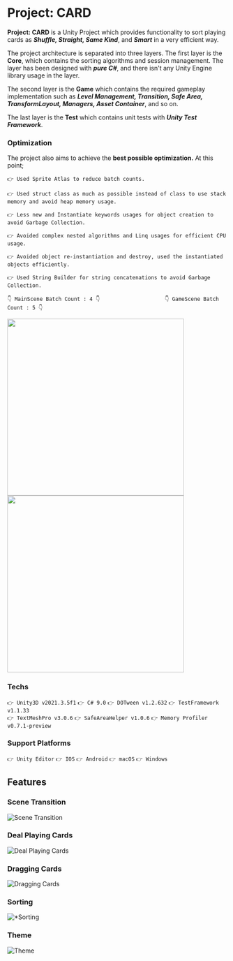 # Project: CARD

**Project: CARD** is a Unity Project which provides functionality to sort playing cards as ***Shuffle, Straight, Same Kind***, and ***Smart*** in a very efficient way. 

The project architecture is separated into three layers. The first layer is the **Core**, which contains the sorting algorithms and session management. The layer has been designed with ***pure C#***, and there isn't any Unity Engine library usage in the layer.

The second layer is the **Game** which contains the required gameplay implementation such as ***Level Management, Transition, Safe Area, TransformLayout, Managers, Asset Container***, and so on.

The last layer is the **Test** which contains unit tests with ***Unity Test Framework***.

### Optimization

The project also aims to achieve the **best possible optimization.** At this point;

```👉 Used Sprite Atlas to reduce batch counts.```

```👉 Used struct class as much as possible instead of class to use stack memory and avoid heap memory usage.```

```👉 Less new and Instantiate keywords usages for object creation to avoid Garbage Collection.```

```👉 Avoided complex nested algorithms and Linq usages for efficient CPU usage.```

```👉 Avoided object re-instantiation and destroy, used the instantiated objects efficiently.```

```👉 Used String Builder for string concatenations to avoid Garbage Collection.```

```👇 MainScene Batch Count : 4 👇```&nbsp;&nbsp;&nbsp;&nbsp;&nbsp;&nbsp;&nbsp;&nbsp;&nbsp;&nbsp;&nbsp;&nbsp;&nbsp;&nbsp;&nbsp;&nbsp;&nbsp;&nbsp;&nbsp;&nbsp;&nbsp;&nbsp;&nbsp;&nbsp;&nbsp;&nbsp;&nbsp;&nbsp;&nbsp;&nbsp;&nbsp;&nbsp;&nbsp;&nbsp;&nbsp;&nbsp;```
👇 GameScene Batch Count : 5 👇```
<p float="left">
  <img src="https://user-images.githubusercontent.com/39636292/189323217-1228d39c-304a-4746-9bca-af774cc1b095.png" width="405">
  <img src="https://user-images.githubusercontent.com/39636292/189323207-7c1e86f1-49be-4d2b-99b2-ebca6d756288.png" width="405">
</p>

### Techs

```👉 Unity3D v2021.3.5f1``` ```👉 C# 9.0``` ```👉 DOTween v1.2.632``` ```👉 TestFramework v1.1.33```  
```👉 TextMeshPro v3.0.6``` ```👉 SafeAreaHelper v1.0.6``` ```👉 Memory Profiler v0.7.1-preview```

### Support Platforms

```👉 Unity Editor``` ```👉 IOS``` ```👉 Android``` ```👉 macOS``` ```👉 Windows```

## Features
### **Scene Transition**
![Scene Transition](https://user-images.githubusercontent.com/39636292/189327484-50645d00-1b5d-42be-ab70-db01e063be69.gif)

### **Deal Playing Cards**
![Deal Playing Cards](https://github.com/tunchasan/Project-Card/blob/756bf9e8ab1dbb07ac00f09d4f09b226b7968718/Recordings/Gifts/Deal%20Playing%20Cards.gif)

### **Dragging Cards**
![Dragging Cards](https://github.com/tunchasan/Project-Card/blob/756bf9e8ab1dbb07ac00f09d4f09b226b7968718/Recordings/Gifts/Dragging%20Cards.gif)

### **Sorting**
![*Sorting](https://github.com/tunchasan/Project-Card/blob/756bf9e8ab1dbb07ac00f09d4f09b226b7968718/Recordings/Gifts/Sort.gif)

### **Theme**
![Theme](https://github.com/tunchasan/Project-Card/blob/756bf9e8ab1dbb07ac00f09d4f09b226b7968718/Recordings/Gifts/Theme.gif)

